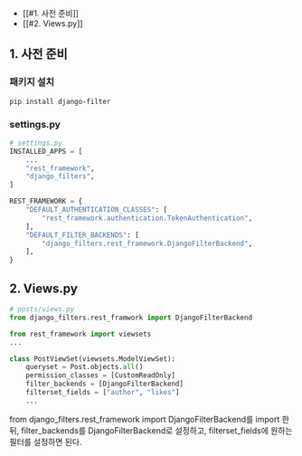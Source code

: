 - [[#1. 사전 준비]]
- [[#2. Views.py]]


## 1. 사전 준비
### 패키지 설치
```
pip install django-filter
```

### settings.py
```python
# settings.py
INSTALLED_APPS = [
	...
	"rest_framework",
	"django_filters",
]

REST_FRAMEWORK = {
	"DEFAULT_AUTHENTICATION_CLASSES": [
		"rest_framework.authentication.TokenAuthentication",
	],
	"DEFAULT_FILTER_BACKENDS": [
		"django_filters.rest_framework.DjangoFilterBackend",
	],
}
```

## 2. Views.py
```python
# posts/views.py
from django_filters.rest_framwork import DjangoFilterBackend

from rest_framework import viewsets
...

class PostViewSet(viewsets.ModelViewSet):
	queryset = Post.objects.all()
	permission_classes = [CustomReadOnly]
	filter_backends = [DjangoFilterBackend]
	filterset_fields = ["author", "likes"]
	...
```
from django_filters.rest_framework import DjangoFilterBackend를 import 한 뒤,
filter_backends를 DjangoFilterBackend로 설정하고, filterset_fields에 원하는 필터를 설정하면 된다.